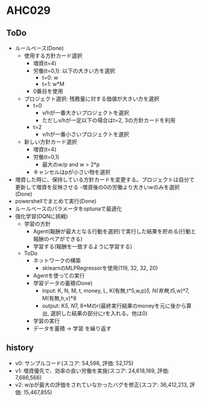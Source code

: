 # AHC029

## ToDo

- ルールベース(Done)
  - 使用する方針カード選択
    - 増資(t=4)
    - 労働(t=0,1): 以下の大きい方を選択
      - t=0: w
      - t=1: w*M
    - 0番目を使用
  - プロジェクト選択: 残務量に対する価値が大きい方を選択
    - t=0
      - v/hが一番大きいプロジェクトを選択
      - ただしv/hが一定以下の場合はt=2, 3の方針カードを利用
    - t=2
      - v/hが一番小さいプロジェクトを選択
  - 新しい方針カード選択
    - 増資(t=4)
    - 労働(t=0,1)
      - 最大のw/p and w > 2*p
    - キャンセルはpが小さい物を選択
- 増資した時に、保持している方針カードを変更する。プロジェクトは自分で更新して増資を反映させる
-増資後の0の労働より大きいwのみを選択(Done)
- powershellでまとめて実行(Done)
- ルールベースのパラメータをoptunaで最適化
- 強化学習(DQNに挑戦)
  - 学習の方針
    - Agent(報酬が最大となる行動を選択)で実行した結果を貯める(行動と報酬のペアができる)
    - 学習する(報酬を一致するように学習する)
  - ToDo
    - ネットワークの構築
      - sklearnのMLPRegressorを使用(119, 32, 32, 20)
    - Agentを使っての実行
    - 学習データの蓄積(Done)
      - input: K, N, M, t, money, L, K(有無,t*5,w,p)*5, N(有無,t*5,w)*7, M(有無,h,v)*8
      - output: K*5, N*7, 8*Mのr(最終実行結果のmoneyを元に後から算出, 選択した結果の部分にrを入れる。他は0)
    - 学習の実行
    - データを蓄積 -> 学習 を繰り返す

## history

- v0: サンプルコード(スコア: 54,598, 評価: 52,175)
- v1: 増資優先で、効率の良い労働を実施(スコア: 24,618,189, 評価: 7,686,566)
- v2: w/pが最大の評価をされていなかったバグを修正(スコア: 36,412,213, 評価: 15,467,855)

